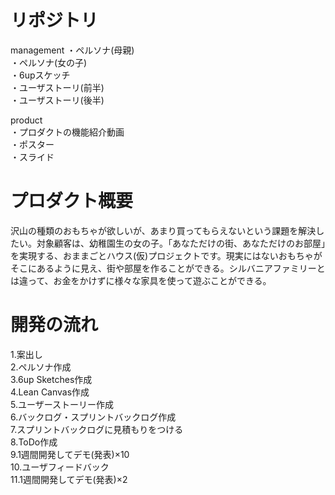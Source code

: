 # リポジトリ  
management
・ペルソナ(母親)  
・ペルソナ(女の子)  
・6upスケッチ  
・ユーザストーリ(前半)  
・ユーザストーリ(後半)  

product  
・プロダクトの機能紹介動画  
・ポスター  
・スライド  

# プロダクト概要
沢山の種類のおもちゃが欲しいが、あまり買ってもらえないという課題を解決したい。対象顧客は、幼稚園生の女の子。「あなただけの街、あなただけのお部屋」を実現する、おままごとハウス(仮)プロジェクトです。現実にはないおもちゃがそこにあるように見え、街や部屋を作ることができる。シルバニアファミリーとは違って、お金をかけずに様々な家具を使って遊ぶことができる。  

# 開発の流れ  
1.案出し  
2.ペルソナ作成  
3.6up Sketches作成  
4.Lean Canvas作成  
5.ユーザーストーリー作成  
6.バックログ・スプリントバックログ作成  
7.スプリントバックログに見積もりをつける  
8.ToDo作成  
9.1週間開発してデモ(発表)×10  
10.ユーザフィードバック  
11.1週間開発してデモ(発表)×2